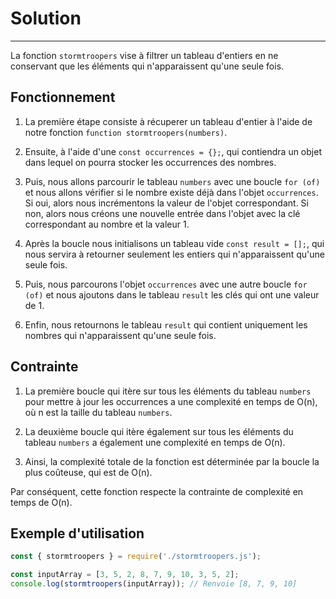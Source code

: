 # Solution

***

La fonction `stormtroopers` vise à filtrer un tableau d'entiers en ne conservant que les éléments qui n'apparaissent qu'une seule fois.

## Fonctionnement

1. La première étape consiste à récuperer un tableau d'entier à l'aide de notre fonction `function stormtroopers(numbers)`. 

2. Ensuite, à l'aide d'une `const occurrences = {};`, qui contiendra un objet dans lequel on pourra stocker les occurrences des nombres.

3. Puis, nous allons parcourir le tableau `numbers` avec une boucle `for (of)` et nous allons vérifier si le nombre existe déjà dans l'objet `occurrences`. Si oui, alors nous incrémentons la valeur de l'objet correspondant. Si non, alors nous créons une nouvelle entrée dans l'objet avec la clé correspondant au nombre et la valeur 1.

4. Après la boucle nous initialisons un tableau vide `const result = [];`, qui nous servira à retourner seulement les entiers qui n'apparaissent qu'une seule fois.

5.  Puis, nous parcourons l'objet `occurrences` avec une autre boucle `for (of)` et nous ajoutons dans le tableau `result` les clés qui ont une valeur de 1.

6. Enfin, nous retournons le tableau `result` qui contient uniquement les nombres qui n'apparaissent qu'une seule fois.

## Contrainte

1. La première boucle qui itère sur tous les éléments du tableau `numbers` pour mettre à jour les occurrences a une complexité en temps de O(n), où n est la taille du tableau `numbers`.
  
2. La deuxième boucle qui itère également sur tous les éléments du tableau `numbers` a également une complexité en temps de O(n).
  
3. Ainsi, la complexité totale de la fonction est déterminée par la boucle la plus coûteuse, qui est de O(n).

Par conséquent, cette fonction respecte la contrainte de complexité en temps de O(n).

## Exemple d'utilisation

```javascript
const { stormtroopers } = require('./stormtroopers.js');

const inputArray = [3, 5, 2, 8, 7, 9, 10, 3, 5, 2];
console.log(stormtroopers(inputArray)); // Renvoie [8, 7, 9, 10]
